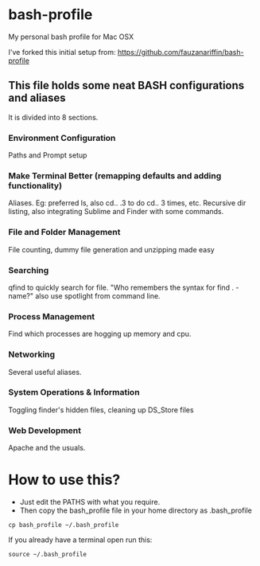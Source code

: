 # bash-profile
My personal bash profile for Mac OSX

I've forked this initial setup from: https://github.com/fauzanariffin/bash-profile


## This file holds some neat BASH configurations and aliases

It is divided into 8 sections.

### Environment Configuration

Paths and Prompt setup

### Make Terminal Better (remapping defaults and adding functionality)

Aliases. Eg: preferred ls, also cd.. .3 to do cd.. 3 times, etc.
Recursive dir listing, also integrating Sublime and Finder with some commands.

### File and Folder Management

File counting, dummy file generation and unzipping made easy

### Searching

qfind to quickly search for file. "Who remembers the syntax for find . -name?"
also use spotlight from command line.

###  Process Management

Find which processes are hogging up memory and cpu.

###  Networking

Several useful aliases.

###  System Operations & Information

Toggling finder's hidden files, cleaning up DS_Store files

### Web Development

Apache and the usuals.


# How to use this?

* Just edit the PATHS with what you require.
* Then copy the bash_profile file in your home directory as .bash_profile

```
cp bash_profile ~/.bash_profile
```

If you already have a terminal open run this: 

```
source ~/.bash_profile
```

